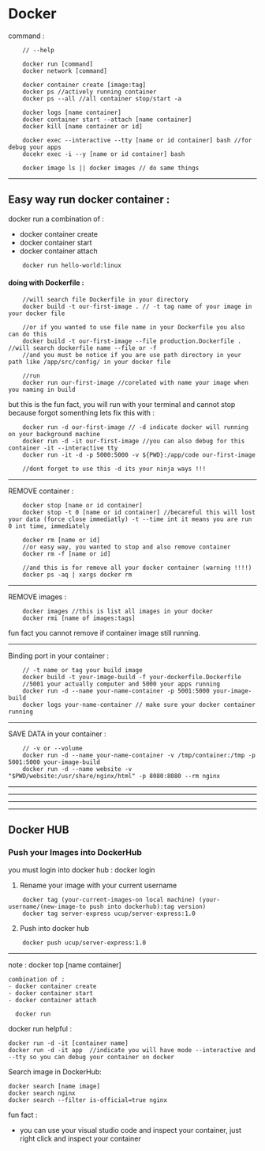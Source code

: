# Docker

command :
```
    // --help

    docker run [command]
    docker network [command]
    
    docker container create [image:tag]
    docker ps //actively running container
    docker ps --all //all container stop/start -a

    docker logs [name container]
    docker container start --attach [name container]
    docker kill [name container or id]

    docker exec --interactive --tty [name or id container] bash //for debug your apps
    docekr exec -i --y [name or id container] bash

    docker image ls || docker images // do same things
```
---

## Easy way run docker container :
docker run a combination of :
- docker container create
- docker container start
- docker container attach

```
    docker run hello-world:linux
```

#### doing with Dockerfile :
```
    //will search file Dockerfile in your directory
    docker build -t our-first-image . // -t tag name of your image in your docker file 
    
    //or if you wanted to use file name in your Dockerfile you also can do this
    docker build -t our-first-image --file production.Dockerfile .    //will search dockerfile name --file or -f
    //and you must be notice if you are use path directory in your path like /app/src/config/ in your docker file

    //run
    docker run our-first-image //corelated with name your image when you naming in build 
```

but this is the fun fact, you will run with your terminal and cannot stop because forgot somenthing 
lets fix this with :
```
    docker run -d our-first-image // -d indicate docker will running on your background machine
    docker run -d -it our-first-image //you can also debug for this container -it --interactive tty
    docker run -it -d -p 5000:5000 -v ${PWD}:/app/code our-first-image

    //dont forget to use this -d its your ninja ways !!!
```
---

REMOVE container :
```
    docker stop [name or id container]
    docker stop -t 0 [name or id container] //becareful this will lost your data (force close immediatly) -t --time int it means you are run 0 int time, immediately

    docker rm [name or id]
    //or easy way, you wanted to stop and also remove container
    docker rm -f [name or id]

    //and this is for remove all your docker container (warning !!!!)
    docker ps -aq | xargs docker rm

```

---

REMOVE images :
```
    docker images //this is list all images in your docker
    docker rmi [name of images:tags]

```
fun fact you cannot remove if container image still running.

---

Binding port in your container :
```
    // -t name or tag your build image
    docker build -t your-image-build -f your-dockerfile.Dockerfile
    //5001 your actually computer and 5000 your apps running
    docker run -d --name your-name-container -p 5001:5000 your-image-build
    docker logs your-name-container // make sure your docker container running
```
---

SAVE DATA in your container :
```
    // -v or --volume
    docker run -d --name your-name-container -v /tmp/container:/tmp -p 5001:5000 your-image-build
    docker run -d --name website -v "$PWD/website:/usr/share/nginx/html" -p 8080:8080 --rm nginx
```

---
---
---
---


## Docker HUB

### Push your Images into DockerHub
you must login into docker hub : docker login

1. Rename your image with your current username
```
    docker tag (your-current-images-on local machine) (your-username/(new-image-to push into dockerhub):tag version)
    docker tag server-express ucup/server-express:1.0

```

2. Push into docker hub
```
    docker push ucup/server-express:1.0 
```

---
note :
docker top [name container]
```
combination of :
- docker container create
- docker container start
- docker container attach
  
  docker run
```

docker run helpful :
```
docker run -d -it [container name]
docker run -d -it app  //indicate you will have mode --interactive and --tty so you can debug your container on docker
```

Search image in DockerHub:
```
docker search [name image]
docker search nginx
docker search --filter is-official=true nginx
```

fun fact :
- you can use your visual studio code and inspect your container, just right click and inspect your container